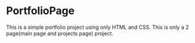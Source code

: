 # PortfolioPage
This is a simple portfolio project using only HTML and CSS.
This is only a 2 page(main page and projects page) project.